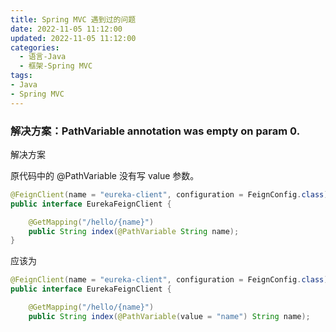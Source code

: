 ```yaml
---
title: Spring MVC 遇到过的问题
date: 2022-11-05 11:12:00
updated: 2022-11-05 11:12:00
categories:
  - 语言-Java
  - 框架-Spring MVC
tags:
- Java
- Spring MVC
---
```


### 解决方案：PathVariable annotation was empty on param 0.

解决方案

原代码中的 @PathVariable 没有写 value 参数。

```java
@FeignClient(name = "eureka-client", configuration = FeignConfig.class)
public interface EurekaFeignClient {

    @GetMapping("/hello/{name}")
    public String index(@PathVariable String name);
}
```

应该为

```java
@FeignClient(name = "eureka-client", configuration = FeignConfig.class)
public interface EurekaFeignClient {

    @GetMapping("/hello/{name}")
    public String index(@PathVariable(value = "name") String name);
```
